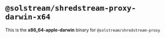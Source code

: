# `@solstream/shredstream-proxy-darwin-x64`

This is the **x86_64-apple-darwin** binary for `@solstream/shredstream-proxy`
